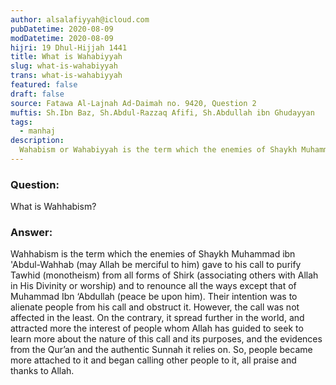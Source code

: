 ```yaml
---
author: alsalafiyyah@icloud.com
pubDatetime: 2020-08-09
modDatetime: 2020-08-09
hijri: 19 Dhul-Hijjah 1441
title: What is Wahabiyyah
slug: what-is-wahabiyyah
trans: what-is-wahabiyyah
featured: false
draft: false
source: Fatawa Al-Lajnah Ad-Daimah no. 9420, Question 2
muftis: Sh.Ibn Baz, Sh.Abdul-Razzaq Afifi, Sh.Abdullah ibn Ghudayyan
tags:
  - manhaj
description:
  Wahabism or Wahabiyyah is the term which the enemies of Shaykh Muhammad ibn 'Abdul-Wahhab gave to his call to purify Tawhid from all forms of polytheism and to renounce all the ways except that of Muhammad Ibn ‘Abdullah.
---
```


### Question:
What is Wahhabism?

### Answer: 
Wahhabism is the term which the enemies of Shaykh Muhammad ibn 'Abdul-Wahhab (may Allah be merciful to him) gave to his call to purify Tawhid (monotheism) from all forms of Shirk (associating others with Allah in His Divinity or worship) and to renounce all the ways except that of Muhammad Ibn ‘Abdullah (peace be upon him). Their intention was to alienate people from his call and obstruct it. However, the call was not affected in the least. On the contrary, it spread further in the world, and attracted more the interest of people whom Allah has guided to seek to learn more about the nature of this call and its purposes, and the evidences from the Qur’an and the authentic Sunnah it relies on. So, people became more attached to it and began calling other people to it, all praise and thanks to Allah.
